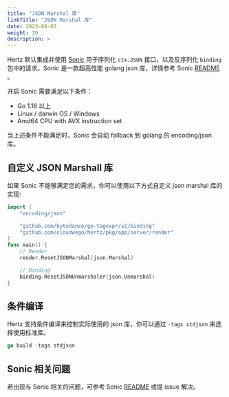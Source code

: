 ```yaml
---
title: "JSON Marshal 库"
linkTitle: "JSON Marshal 库"
date: 2023-08-03
weight: 19
description: >
---
```


Hertz 默认集成并使用 [Sonic](https://github.com/bytedance/sonic) 用于序列化 `ctx.JSON` 接口，以及反序列化 `binding` 包中的请求。Sonic 是一款超高性能 golang json 库，详情参考 Sonic [README](https://github.com/bytedance/sonic) 。

开启 Sonic 需要满足以下条件：

- Go 1.16 以上
- Linux / darwin OS / Windows
- Amd64 CPU with AVX instruction set

当上述条件不能满足时，Sonic 会自动 fallback 到 golang 的 encoding/json 库。

## 自定义 JSON Marshall 库

如果 Sonic 不能够满足您的需求，你可以使用以下方式自定义 json marshal 库的实现:

```go
import (
    "encoding/json"

    "github.com/bytedance/go-tagexpr/v2/binding"
    "github.com/cloudwego/hertz/pkg/app/server/render"
)
func main() {
    // Render
    render.ResetJSONMarshal(json.Marshal)

    // Binding
    binding.ResetJSONUnmarshaler(json.Unmarshal)
}
```

## 条件编译

Hertz 支持条件编译来控制实际使用的 json 库，你可以通过 `-tags stdjson` 来选择使用标准库。

```go
go build -tags stdjson 
```

## Sonic 相关问题

若出现与 Sonic 相关的问题，可参考 Sonic [README](https://github.com/bytedance/sonic) 或提 issue 解决。
